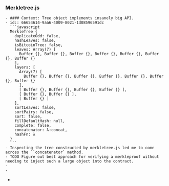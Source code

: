 ### Merkletree.js
	- #### Context: Tree object implements insanely big API.
	- id:: 66654614-9aa6-4009-8021-1d08596591dc
	  ```javascript
	  MerkleTree {
	    duplicateOdd: false,
	    hashLeaves: false,
	    isBitcoinTree: false,
	    leaves: Array(7) [
	      Buffer {}, Buffer {}, Buffer {}, Buffer {}, Buffer {}, Buffer {}, Buffer {}
	    ],
	    layers: [
	      Array(7) [
	        Buffer {}, Buffer {}, Buffer {}, Buffer {}, Buffer {}, Buffer {}, Buffer {}
	      ],
	      [ Buffer {}, Buffer {}, Buffer {}, Buffer {} ],
	      [ Buffer {}, Buffer {} ],
	      [ Buffer {} ]
	    ],
	    sortLeaves: false,
	    sortPairs: false,
	    sort: false,
	    fillDefaultHash: null,
	    complete: false,
	    concatenator: λ:concat,
	    hashFn: λ
	  }
	  ```
	- Inspecting the tree constructed by merkletree.js led me to come across the ``concatenator` method.
	- TODO Figure out best approach for verifying a merkleproof without needing to inject such a large object into the contract.
	-
	-
-